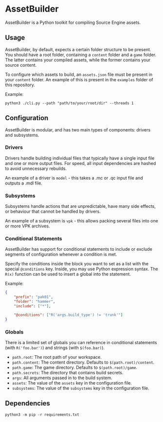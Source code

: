 # AssetBuilder

AssetBuilder is a Python toolkit for compiling Source Engine assets.

## Usage
AssetBuilder, by default, expects a certain folder structure to be present. You should have a root folder, containing a `content` folder and a `game` folder. The latter contains your compiled assets, while the former contains your source content.

To configure which assets to build, an `assets.json` file must be present in your `content` folder. An example of this is present in the `examples` folder of this repository.

Example:
```
python3 ./cli.py --path "path/to/your/root/dir" --threads 1
```

## Configuration

AssetBuilder is modular, and has two main types of components: drivers and subsystems.

### Drivers
Drivers handle building individual files that typically have a single input file and one or more output files. For speed, all input dependencies are hashed to avoid unnecessary rebuilds.

An example of a driver is `model` - this takes a .mc or .qc input file and outputs a .mdl file.

### Subsystems
Subsystems handle actions that are unpredictable, have many side effects, or behaviour that cannot be handled by drivers.

An example of a subsystem is `vpk` - this allows packing several files into one or more VPK archives.

### Conditional Statements
AssetBuilder has support for conditional statements to include or exclude segments of configuration whenever a condition is met.

Specify the conditions inside the block you want to set as a list with the special `@conditions` key.
Inside, you may use Python expression syntax. The `R(x)` function can be used to insert a global into the statement.

Example:
```json
{
    "prefix": "pak01",
    "folder": "hammer",
    "include": ["*"],

    "@conditions": ["R('args.build_type') != 'trunk'"]
}
```

### Globals
There is a limited set of globals you can reference in conditional statements (with `R('foo.bar')`) and strings (with `$(foo.bar)`).
- `path.root`: The root path of your workspace.
- `path.content`: The content directory. Defaults to `$(path.root)/content`.
- `path.game`: The game directory. Defaults to `$(path.root)/game`.
- `path.secrets`: The directory that contains build secrets.
- `args`: All arguments passed in to the build system.
- `assets`: The value of the `assets` key in the configuration file.
- `subsystems`: The value of the `subsystems` key in the configuration file.

## Dependencies

```
python3 -m pip -r requirements.txt
```